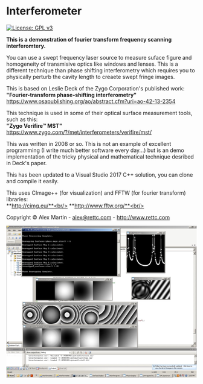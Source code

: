 # Interferometer

[![License: GPL v3](https://img.shields.io/badge/License-GPLv3-blue.svg)](https://www.gnu.org/licenses/gpl-3.0)

**This is a demonstration of fourier transform frequency scanning interferomtery.**

You can use a swept frequency laser source to measure suface figure and homogeneity of transmisive optics like windows and lenses. This is a different technique than phase shifting interferometry which requires you to physically perturb the cavity length to creaete swept fringe images.

This is based on Leslie Deck of the Zygo Corporation's published work:<br/>
**"Fourier-transform phase-shifting interferometry"**<br/>
https://www.osapublishing.org/ao/abstract.cfm?uri=ao-42-13-2354<br/>

This technique is used in some of their optical surface measurement tools, such as this:<br/>
**"Zygo Verifire™ MST"**<br/>
https://www.zygo.com/?/met/interferometers/verifire/mst/<br/>

This was written in 2008 or so. This is not an example of excellent programming (I write much better software every day...) but is an demo implementation of the tricky physical and mathematical technique desribed in Deck's paper.<br/>

This has been updated to a Visual Studio 2017 C++ solution, you can clone and compile it easily.<br/>

This uses CImage++ (for visualization) and FFTW (for fourier transform) libraries:<br/>
**http://cimg.eu/**<br/>
**http://www.fftw.org/**<br/>

Copyright © Alex Martin - alex@rettc.com - http://www.rettc.com<br/>

![image](https://raw.githubusercontent.com/mrlucretius/Interferometer/master/interferometer-with-unwrapping.jpg "Interferometer in Action")
